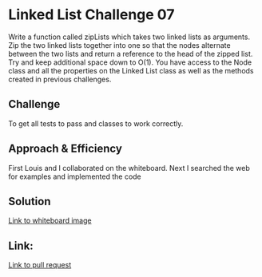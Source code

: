 # Linked List Challenge 07
<!-- Short summary or background information -->
Write a function called zipLists which takes two linked lists as arguments. Zip the two linked lists together into one so that the nodes alternate between the two lists and return a reference to the head of the zipped list. Try and keep additional space down to O(1). You have access to the Node class and all the properties on the Linked List class as well as the methods created in previous challenges.

## Challenge
<!-- Description of the challenge -->
To get all tests to pass and classes to work correctly.

## Approach & Efficiency
<!-- What approach did you take? Why? What is the Big O space/time for this approach? -->
First Louis and I collaborated on the whiteboard. Next I searched the web for examples and implemented the code

## Solution
<!-- Embedded whiteboard image -->
[Link to whiteboard image](../assets/CodeChallenge08.png)

## Link:
[Link to pull request](https://github.com/PyDrummer/data-structures-and-algorithms/pull/18)
